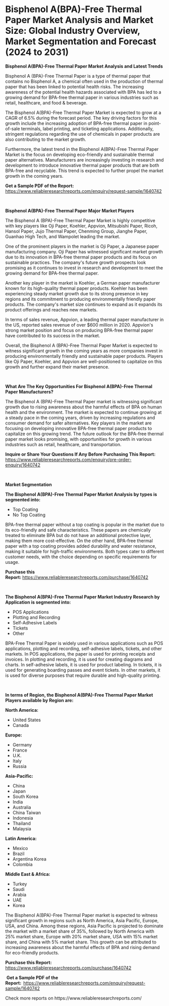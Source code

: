 <p><h1>Bisphenol A(BPA)-Free Thermal Paper Market Analysis and Market Size: Global Industry Overview, Market Segmentation and Forecast (2024 to 2031)</h1></p><p><strong>Bisphenol A(BPA)-Free Thermal Paper Market Analysis and Latest Trends</strong></p>
<p><p>Bisphenol A (BPA)-Free Thermal Paper is a type of thermal paper that contains no Bisphenol A, a chemical often used in the production of thermal paper that has been linked to potential health risks. The increasing awareness of the potential health hazards associated with BPA has led to a growing demand for BPA-free thermal paper in various industries such as retail, healthcare, and food & beverage.</p><p>The Bisphenol A(BPA)-Free Thermal Paper Market is expected to grow at a CAGR of 6.5% during the forecast period. The key driving factors for this growth include the increasing adoption of BPA-free thermal paper in point-of-sale terminals, label printing, and ticketing applications. Additionally, stringent regulations regarding the use of chemicals in paper products are also contributing to the market growth.</p><p>Furthermore, the latest trend in the Bisphenol A(BPA)-Free Thermal Paper Market is the focus on developing eco-friendly and sustainable thermal paper alternatives. Manufacturers are increasingly investing in research and development to introduce innovative thermal paper products that are both BPA-free and recyclable. This trend is expected to further propel the market growth in the coming years.</p></p>
<p><strong>Get a Sample PDF of the Report:&nbsp;</strong> <a href="https://www.reliableresearchreports.com/enquiry/request-sample/1640742">https://www.reliableresearchreports.com/enquiry/request-sample/1640742</a></p>
<p>&nbsp;</p>
<p><strong>Bisphenol A(BPA)-Free Thermal Paper Major Market Players</strong></p>
<p><p>The Bisphenol A (BPA)-Free Thermal Paper Market is highly competitive with key players like Oji Paper, Koehler, Appvion, Mitsubishi Paper, Ricoh, Hansol Paper, Jujo Thermal Paper, Chenming Group, Jianghe Paper, Guanhao High Tech, and Wampolet leading the market.</p><p>One of the prominent players in the market is Oji Paper, a Japanese paper manufacturing company. Oji Paper has witnessed significant market growth due to its innovation in BPA-free thermal paper products and its focus on sustainable practices. The company's future growth prospects look promising as it continues to invest in research and development to meet the growing demand for BPA-free thermal paper.</p><p>Another key player in the market is Koehler, a German paper manufacturer known for its high-quality thermal paper products. Koehler has been experiencing steady market growth due to its strong presence in key regions and its commitment to producing environmentally friendly paper products. The company's market size continues to expand as it expands its product offerings and reaches new markets.</p><p>In terms of sales revenue, Appvion, a leading thermal paper manufacturer in the US, reported sales revenue of over $600 million in 2020. Appvion's strong market position and focus on producing BPA-free thermal paper have contributed to its success in the market.</p><p>Overall, the Bisphenol A (BPA)-Free Thermal Paper Market is expected to witness significant growth in the coming years as more companies invest in producing environmentally friendly and sustainable paper products. Players like Oji Paper, Koehler, and Appvion are well-positioned to capitalize on this growth and further expand their market presence.</p></p>
<p>&nbsp;</p>
<p><strong>What Are The Key Opportunities For Bisphenol A(BPA)-Free Thermal Paper Manufacturers?</strong></p>
<p><p>The Bisphenol A (BPA)-Free Thermal Paper market is witnessing significant growth due to rising awareness about the harmful effects of BPA on human health and the environment. The market is expected to continue growing at a steady pace in the coming years, driven by increasing regulations and consumer demand for safer alternatives. Key players in the market are focusing on developing innovative BPA-free thermal paper products to capitalize on this growing trend. The future outlook for the BPA-free thermal paper market looks promising, with opportunities for growth in various industries such as retail, healthcare, and transportation.</p></p>
<p><strong>Inquire or Share Your Questions If Any Before Purchasing This Report:</strong> <a href="https://www.reliableresearchreports.com/enquiry/pre-order-enquiry/1640742">https://www.reliableresearchreports.com/enquiry/pre-order-enquiry/1640742</a></p>
<p>&nbsp;</p>
<p><strong>Market Segmentation</strong></p>
<p><strong>The Bisphenol A(BPA)-Free Thermal Paper Market Analysis by types is segmented into:</strong></p>
<p><ul><li>Top Coating</li><li>No Top Coating</li></ul></p>
<p><p>BPA-free thermal paper without a top coating is popular in the market due to its eco-friendly and safe characteristics. These papers are chemically treated to eliminate BPA but do not have an additional protective layer, making them more cost-effective. On the other hand, BPA-free thermal paper with a top coating provides added durability and water resistance, making it suitable for high-traffic environments. Both types cater to different customer needs, with the choice depending on specific requirements for usage.</p></p>
<p><strong>Purchase this Report:&nbsp;</strong><a href="https://www.reliableresearchreports.com/purchase/1640742">https://www.reliableresearchreports.com/purchase/1640742</a></p>
<p>&nbsp;</p>
<p><strong>The Bisphenol A(BPA)-Free Thermal Paper Market Industry Research by Application is segmented into:</strong></p>
<p><ul><li>POS Applications</li><li>Plotting and Recording</li><li>Self-Adhesive Labels</li><li>Tickets</li><li>Other</li></ul></p>
<p><p>BPA-Free Thermal Paper is widely used in various applications such as POS applications, plotting and recording, self-adhesive labels, tickets, and other markets. In POS applications, the paper is used for printing receipts and invoices. In plotting and recording, it is used for creating diagrams and charts. In self-adhesive labels, it is used for product labeling. In tickets, it is used for generating boarding passes and event tickets. In other markets, it is used for diverse purposes that require durable and high-quality printing.</p></p>
<p>&nbsp;</p>
<p><strong>In terms of Region, the Bisphenol A(BPA)-Free Thermal Paper Market Players available by Region are:</strong></p>
<p>
    <p> <strong> North America: </strong>
        <ul>
            <li>United States</li>
            <li>Canada</li>
        </ul>
        </p> 
    <p> <strong> Europe: </strong>
        <ul>
            <li>Germany</li>
            <li>France</li>
            <li>U.K.</li>
            <li>Italy</li>
            <li>Russia</li>
        </ul>
        </p> 
    <p> <strong> Asia-Pacific: </strong>
        <ul>
            <li>China</li>
            <li>Japan</li>
            <li>South Korea</li>
            <li>India</li>
            <li>Australia</li>
            <li>China Taiwan</li>
            <li>Indonesia</li>
            <li>Thailand</li>
            <li>Malaysia</li>
        </ul>
        </p> 
    <p> <strong> Latin America: </strong>
        <ul>
            <li>Mexico</li>
            <li>Brazil</li>
            <li>Argentina Korea</li>
            <li>Colombia</li>
        </ul>
        </p> 
    <p> <strong> Middle East & Africa: </strong>
        <ul>
            <li>Turkey</li>
            <li>Saudi</li>
            <li>Arabia</li>
            <li>UAE</li>
            <li>Korea</li>
        </ul>
    </p>
    </p>
<p><p>The Bisphenol A(BPA)-Free Thermal Paper market is expected to witness significant growth in regions such as North America, Asia Pacific, Europe, USA, and China. Among these regions, Asia Pacific is projected to dominate the market with a market share of 35%, followed by North America with 25% market share, Europe with 20% market share, USA with 15% market share, and China with 5% market share. This growth can be attributed to increasing awareness about the harmful effects of BPA and rising demand for eco-friendly products.</p></p>
<p><strong>Purchase this Report: </strong><a href="https://www.reliableresearchreports.com/purchase/1640742">https://www.reliableresearchreports.com/purchase/1640742</a></p>
<p>&nbsp;<strong>Get a Sample PDF of the Report:&nbsp;&nbsp;</strong><a href="https://www.reliableresearchreports.com/enquiry/request-sample/1640742">https://www.reliableresearchreports.com/enquiry/request-sample/1640742</a></p>
<p><strong></strong></p>
<p>Check more reports on https://www.reliableresearchreports.com/</p>